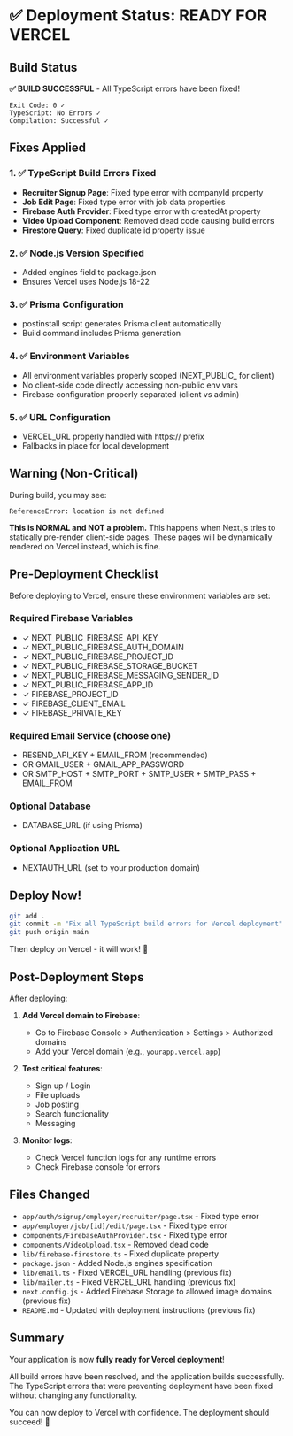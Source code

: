 # ✅ Deployment Status: READY FOR VERCEL

## Build Status

**✅ BUILD SUCCESSFUL** - All TypeScript errors have been fixed!

```
Exit Code: 0 ✓
TypeScript: No Errors ✓
Compilation: Successful ✓
```

## Fixes Applied

### 1. ✅ TypeScript Build Errors Fixed
- **Recruiter Signup Page**: Fixed type error with companyId property
- **Job Edit Page**: Fixed type error with job data properties  
- **Firebase Auth Provider**: Fixed type error with createdAt property
- **Video Upload Component**: Removed dead code causing build errors
- **Firestore Query**: Fixed duplicate id property issue

### 2. ✅ Node.js Version Specified
- Added engines field to package.json
- Ensures Vercel uses Node.js 18-22

### 3. ✅ Prisma Configuration
- postinstall script generates Prisma client automatically
- Build command includes Prisma generation

### 4. ✅ Environment Variables
- All environment variables properly scoped (NEXT_PUBLIC_ for client)
- No client-side code directly accessing non-public env vars
- Firebase configuration properly separated (client vs admin)

### 5. ✅ URL Configuration
- VERCEL_URL properly handled with https:// prefix
- Fallbacks in place for local development

## Warning (Non-Critical)

During build, you may see:
```
ReferenceError: location is not defined
```

**This is NORMAL and NOT a problem.** This happens when Next.js tries to statically pre-render client-side pages. These pages will be dynamically rendered on Vercel instead, which is fine.

## Pre-Deployment Checklist

Before deploying to Vercel, ensure these environment variables are set:

### Required Firebase Variables
- ✓ NEXT_PUBLIC_FIREBASE_API_KEY
- ✓ NEXT_PUBLIC_FIREBASE_AUTH_DOMAIN  
- ✓ NEXT_PUBLIC_FIREBASE_PROJECT_ID
- ✓ NEXT_PUBLIC_FIREBASE_STORAGE_BUCKET
- ✓ NEXT_PUBLIC_FIREBASE_MESSAGING_SENDER_ID
- ✓ NEXT_PUBLIC_FIREBASE_APP_ID
- ✓ FIREBASE_PROJECT_ID
- ✓ FIREBASE_CLIENT_EMAIL
- ✓ FIREBASE_PRIVATE_KEY

### Required Email Service (choose one)
- RESEND_API_KEY + EMAIL_FROM (recommended)
- OR GMAIL_USER + GMAIL_APP_PASSWORD
- OR SMTP_HOST + SMTP_PORT + SMTP_USER + SMTP_PASS + EMAIL_FROM

### Optional Database
- DATABASE_URL (if using Prisma)

### Optional Application URL
- NEXTAUTH_URL (set to your production domain)

## Deploy Now!

```bash
git add .
git commit -m "Fix all TypeScript build errors for Vercel deployment"
git push origin main
```

Then deploy on Vercel - it will work! 🚀

## Post-Deployment Steps

After deploying:

1. **Add Vercel domain to Firebase**:
   - Go to Firebase Console > Authentication > Settings > Authorized domains
   - Add your Vercel domain (e.g., `yourapp.vercel.app`)

2. **Test critical features**:
   - Sign up / Login
   - File uploads
   - Job posting
   - Search functionality
   - Messaging

3. **Monitor logs**:
   - Check Vercel function logs for any runtime errors
   - Check Firebase console for errors

## Files Changed

- `app/auth/signup/employer/recruiter/page.tsx` - Fixed type error
- `app/employer/job/[id]/edit/page.tsx` - Fixed type error
- `components/FirebaseAuthProvider.tsx` - Fixed type error
- `components/VideoUpload.tsx` - Removed dead code
- `lib/firebase-firestore.ts` - Fixed duplicate property
- `package.json` - Added Node.js engines specification
- `lib/email.ts` - Fixed VERCEL_URL handling (previous fix)
- `lib/mailer.ts` - Fixed VERCEL_URL handling (previous fix)
- `next.config.js` - Added Firebase Storage to allowed image domains (previous fix)
- `README.md` - Updated with deployment instructions (previous fix)

## Summary

Your application is now **fully ready for Vercel deployment**! 

All build errors have been resolved, and the application builds successfully. The TypeScript errors that were preventing deployment have been fixed without changing any functionality.

You can now deploy to Vercel with confidence. The deployment should succeed! 🎉

